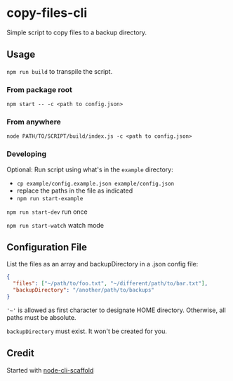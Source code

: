 # copy-files-cli

Simple script to copy files to a backup directory.

## Usage

`npm run build` to transpile the script.

### From package root

`npm start -- -c <path to config.json>`

### From anywhere

`node PATH/TO/SCRIPT/build/index.js -c <path to config.json>`

### Developing

Optional: Run script using what's in the `example` directory:

- `cp example/config.example.json example/config.json`
- replace the paths in the file as indicated
- `npm run start-example`

`npm run start-dev` run once

`npm run start-watch` watch mode

## Configuration File

List the files as an array and backupDirectory in a .json config file:

```json
{
  "files": ["~/path/to/foo.txt", "~/different/path/to/bar.txt"],
  "backupDirectory": "/another/path/to/backups"
}
```

`'~'` is allowed as first character to designate HOME directory. Otherwise, all paths must be absolute.

`backupDirectory` must exist. It won't be created for you.

## Credit

Started with [node-cli-scaffold](https://github.com/williscool/node-cli-scaffold)
